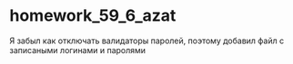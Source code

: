 # homework_59_6_azat
Я забыл как отключать валидаторы паролей, поэтому добавил файл с записаными 
логинами и паролями
